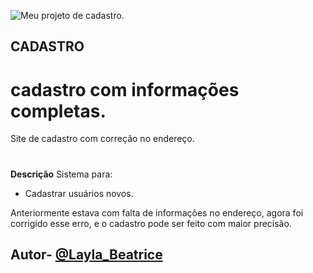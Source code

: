 
![Meu projeto de cadastro.](https://github.com/laylabtrice/form-cadrasto/assets/127868872/fe32c242-7298-4a86-aba5-c80a0f545946)

## CADASTRO
# cadastro com informações completas.
Site de cadastro com correção no endereço.

#
**Descrição**
Sistema para:
- Cadastrar usuários novos.

Anteriormente estava com falta de informações no endereço, agora foi corrigido esse erro, e o cadastro pode ser feito com maior precisão.

## Autor- [@Layla_Beatrice](https://www.github.com/laylabtrice)

